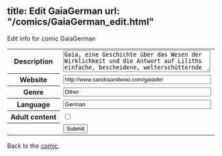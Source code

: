 title: Edit GaiaGerman
url: "/comics/GaiaGerman_edit.html"
---
Edit info for comic GaiaGerman

<form name="comic" action="http://gaepostmail.appspot.com/comic/" method="post">
<table class="comicinfo">
<tr>
<th>Description</th><td><textarea name="description" cols="40" rows="3">Gaia, eine Geschichte über das Wesen der Wirklichkeit und die Antwort auf Liliths einfache, bescheidene, welterschütternde Frage: ?Kommt ihr mit??</textarea></td>
</tr>
<tr>
<th>Website</th><td><input type="text" name="url" value="http://www.sandraandwoo.com/gaiade/" size="40"/></td>
</tr>
<tr>
<th>Genre</th><td><input type="text" name="genre" value="Other" size="40"/></td>
</tr>
<tr>
<th>Language</th><td><input type="text" name="language" value="German" size="40"/></td>
</tr>
<tr>
<th>Adult content</th><td><input type="checkbox" name="adult" value="adult" /></td>
</tr>
<tr>
<th></th><td>
<input type="hidden" name="comic" value="GaiaGerman" />
<input type="submit" name="submit" value="Submit" />
</td>
</tr>
</table>
</form>

Back to the [comic](GaiaGerman.html).
